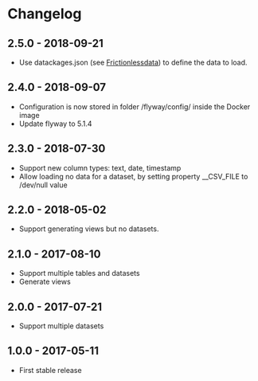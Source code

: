 
# Changelog

## 2.5.0 - 2018-09-21

* Use datackages.json (see [Frictionlessdata](https://http://frictionlessdata.io/)) to define the data to load.

## 2.4.0 - 2018-09-07

* Configuration is now stored in folder /flyway/config/ inside the Docker image
* Update flyway to 5.1.4

## 2.3.0 - 2018-07-30

* Support new column types: text, date, timestamp
* Allow loading no data for a dataset, by setting property \_\_CSV_FILE to /dev/null value

## 2.2.0 - 2018-05-02

* Support generating views but no datasets.

## 2.1.0 - 2017-08-10

* Support multiple tables and datasets
* Generate views

## 2.0.0 - 2017-07-21

* Support multiple datasets

## 1.0.0 - 2017-05-11

* First stable release
